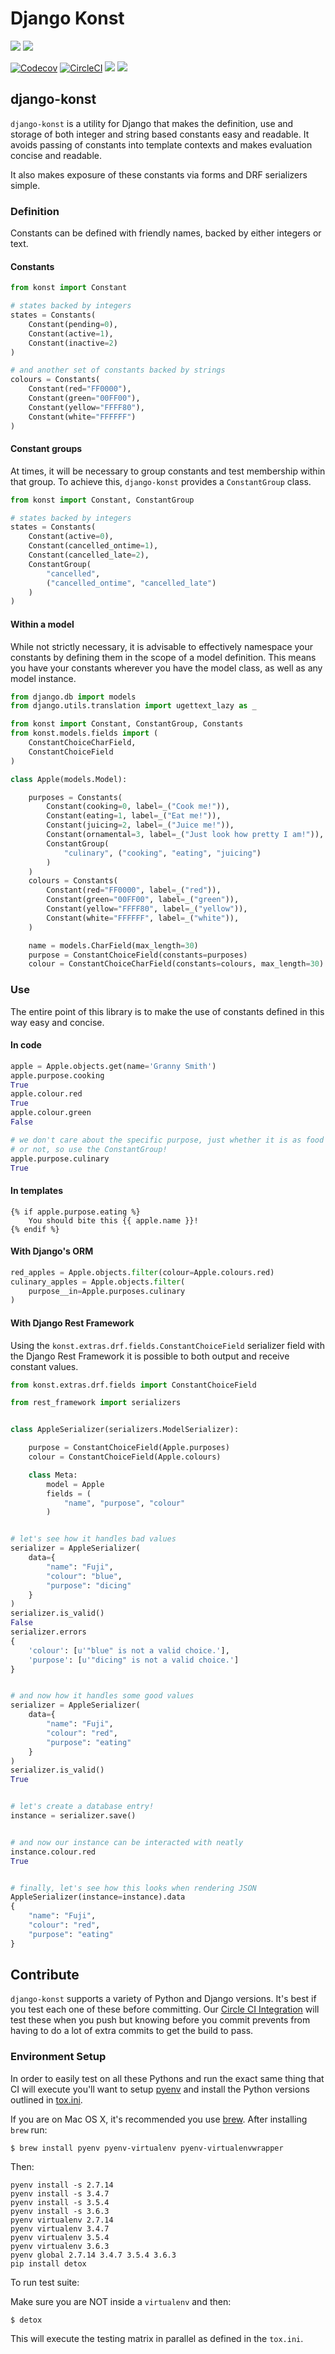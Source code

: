 # Django Konst

[![](https://img.shields.io/pypi/v/django-konst.svg)](https://pypi.python.org/pypi/django-konst/)
[![](https://img.shields.io/badge/license-MIT-blue.svg)](https://pypi.python.org/pypi/django-konst/)

[![Codecov](https://img.shields.io/codecov/c/github/lukeburden/django-konst.svg)](https://codecov.io/gh/lukeburden/django-konst)
[![CircleCI](https://circleci.com/gh/lukeburden/django-konst.svg?style=svg)](https://circleci.com/gh/lukeburden/django-konst)
![](https://img.shields.io/github/contributors/lukeburden/django-konst.svg)
![](https://img.shields.io/github/issues-pr/lukeburden/django-konst.svg)


## django-konst

`django-konst` is a utility for Django that makes the definition, use and storage of both integer and string based constants easy and readable. It avoids passing of constants
into template contexts and makes evaluation concise and readable.

It also makes exposure of these constants via forms and DRF serializers simple.

### Definition ###

Constants can be defined with friendly names, backed by either integers or text.

#### Constants ####

```python
from konst import Constant

# states backed by integers
states = Constants(
    Constant(pending=0),
    Constant(active=1),
    Constant(inactive=2)
)

# and another set of constants backed by strings
colours = Constants(
    Constant(red="FF0000"),
    Constant(green="00FF00"),
    Constant(yellow="FFFF80"),
    Constant(white="FFFFFF")
)

```

#### Constant groups ####

At times, it will be necessary to group constants and test membership within that group.
To achieve this, `django-konst` provides a `ConstantGroup` class.

```python
from konst import Constant, ConstantGroup

# states backed by integers
states = Constants(
    Constant(active=0),
    Constant(cancelled_ontime=1),
    Constant(cancelled_late=2),
    ConstantGroup(
        "cancelled",
        ("cancelled_ontime", "cancelled_late")
    )
)

```

#### Within a model ####

While not strictly necessary, it is advisable to effectively namespace your constants
by defining them in the scope of a model definition. This means you have your constants
wherever you have the model class, as well as any model instance.


```python
from django.db import models
from django.utils.translation import ugettext_lazy as _

from konst import Constant, ConstantGroup, Constants
from konst.models.fields import (
    ConstantChoiceCharField,
    ConstantChoiceField
)

class Apple(models.Model):

    purposes = Constants(
        Constant(cooking=0, label=_("Cook me!")),
        Constant(eating=1, label=_("Eat me!")),
        Constant(juicing=2, label=_("Juice me!")),
        Constant(ornamental=3, label=_("Just look how pretty I am!")),
        ConstantGroup(
            "culinary", ("cooking", "eating", "juicing")
        )
    )
    colours = Constants(
        Constant(red="FF0000", label=_("red")),
        Constant(green="00FF00", label=_("green")),
        Constant(yellow="FFFF80", label=_("yellow")),
        Constant(white="FFFFFF", label=_("white")),
    )

    name = models.CharField(max_length=30)
    purpose = ConstantChoiceField(constants=purposes)
    colour = ConstantChoiceCharField(constants=colours, max_length=30)

```


### Use ###

The entire point of this library is to make the use of constants defined in this way
easy and concise.

#### In code ####

```python
apple = Apple.objects.get(name='Granny Smith')
apple.purpose.cooking
True
apple.colour.red
True
apple.colour.green
False

# we don't care about the specific purpose, just whether it is as food
# or not, so use the ConstantGroup!
apple.purpose.culinary
True

```

#### In templates ####

```
{% if apple.purpose.eating %}
    You should bite this {{ apple.name }}!
{% endif %}
```

#### With Django's ORM ####

```python
red_apples = Apple.objects.filter(colour=Apple.colours.red)
culinary_apples = Apple.objects.filter(
    purpose__in=Apple.purposes.culinary
)

```

#### With Django Rest Framework ####

Using the `konst.extras.drf.fields.ConstantChoiceField` serializer field with the
Django Rest Framework it is possible to both output and receive constant values.

```python
from konst.extras.drf.fields import ConstantChoiceField

from rest_framework import serializers


class AppleSerializer(serializers.ModelSerializer):

    purpose = ConstantChoiceField(Apple.purposes)
    colour = ConstantChoiceField(Apple.colours)

    class Meta:
        model = Apple
        fields = (
            "name", "purpose", "colour"
        )


# let's see how it handles bad values
serializer = AppleSerializer(
    data={
        "name": "Fuji",
        "colour": "blue",
        "purpose": "dicing"
    }
)
serializer.is_valid()
False
serializer.errors
{
    'colour': [u'"blue" is not a valid choice.'],
    'purpose': [u'"dicing" is not a valid choice.']
}


# and now how it handles some good values
serializer = AppleSerializer(
    data={
        "name": "Fuji",
        "colour": "red",
        "purpose": "eating"
    }
)
serializer.is_valid()
True


# let's create a database entry!
instance = serializer.save()


# and now our instance can be interacted with neatly
instance.colour.red
True


# finally, let's see how this looks when rendering JSON
AppleSerializer(instance=instance).data
{
    "name": "Fuji",
    "colour": "red",
    "purpose": "eating"
}

```

## Contribute

`django-konst` supports a variety of Python and Django versions. It's best if you test each one of these before committing. Our [Circle CI Integration](https://circleci.com) will test these when you push but knowing before you commit prevents from having to do a lot of extra commits to get the build to pass.

### Environment Setup

In order to easily test on all these Pythons and run the exact same thing that CI will execute you'll want to setup [pyenv](https://github.com/yyuu/pyenv) and install the Python versions outlined in [tox.ini](tox.ini).

If you are on Mac OS X, it's recommended you use [brew](http://brew.sh/). After installing `brew` run:

```
$ brew install pyenv pyenv-virtualenv pyenv-virtualenvwrapper
```

Then:

```
pyenv install -s 2.7.14
pyenv install -s 3.4.7
pyenv install -s 3.5.4
pyenv install -s 3.6.3
pyenv virtualenv 2.7.14
pyenv virtualenv 3.4.7
pyenv virtualenv 3.5.4
pyenv virtualenv 3.6.3
pyenv global 2.7.14 3.4.7 3.5.4 3.6.3
pip install detox
```

To run test suite:

Make sure you are NOT inside a `virtualenv` and then:

```
$ detox
```

This will execute the testing matrix in parallel as defined in the `tox.ini`.
